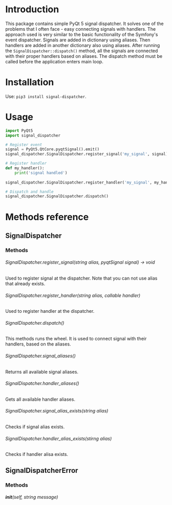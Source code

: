 # Introduction
This package contains simple PyQt 5 signal dispatcher. It solves one of the problems that I often face - easy connecting signals with handlers. The approach used is very similar to the basic functionality of the Symfony's event dispatcher. 
Signals are added in dictionary using aliases. Then handlers are added in another dictionary also using aliases. After running the ```SignalDispatcher::dispatch()``` method, all the signals are connected with their proper handlers based on aliases. The dispatch method must be called before the application enters main loop.

# Installation
Use: ```pip3 install signal-dispatcher```.

# Usage
```python
import PyQt5
import signal_dispatcher 

# Register event
signal = PyQt5.QtCore.pyqtSignal().emit()
signal_dispatcher.SignalDispatcher.register_signal('my_signal', signal)

# Register handler
def my_handler():
    print('signal handled')
    
signal_dispatcher.SignalDispatcher.register_handler('my_signal', my_handler())

# Dispatch and handle
signal_dispatcher.SignalDispatcher.dispatch()

``` 

# Methods reference

## SignalDispatcher

### Methods

###### SignalDispatcher.register_signal(*string* alias, *pyqtSignal* signal) -> void
Used to register signal at the dispatcher. Note that you can not use alias that already exists.

###### SignalDispatcher.register_handler(*string* alias, *callable* handler)
Used to register handler at the dispatcher.

###### SignalDispatcher.dispatch()
This methods runs the wheel. It is used to connect signal with their handlers, based on the aliases.

###### SignalDispatcher.signal_aliases()
Returns all available signal aliases.

###### SignalDispatcher.handler_aliases()
Gets all available handler aliases.

###### SignalDispatcher.signal_alias_exists(*string* alias)
Checks if signal alias exists.

###### SignalDispatcher.handler_alias_exists(*stirng* alias)
Checks if handler alisa exists.

## SignalDispatcherError

### Methods

###### ___init___(self, *string* message)